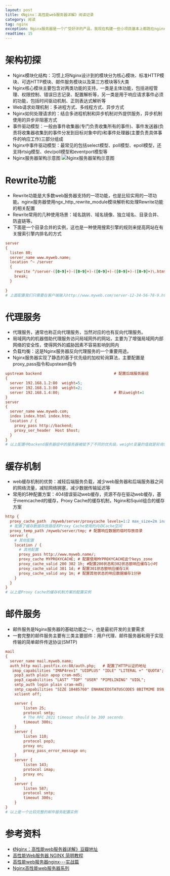 ```yaml
---
layout: post
title: 《Nginx：高性能web服务器详解》阅读记录
category: 阅读
tag: nginx
exception: Nginx服务器是一个广受好评的产品，我现在构建一些小项目基本上都跑在nginx上。这本书应该是属于运维人员必读的书列，我作为开发工程师只是因为兴趣，泛泛而看，下面我把我这几天重点看的内容记录下来，分享予你。
readtime: 15
---
```


# 架构初探
* Nginx模块化结构：习惯上将Nginx设计到的模块分为核心模块、标准HTTP模块、可选HTTP模块、邮件服务模块以及第三方模块等5大类
* Nginx核心模块主要包含对两类功能的支持，一类是主体功能，包括进程管理、权限控制、错误日志记录、配置解析等，另一类是用于响应请求事件必须的功能，包括时间驱动机制、正则表达式解析等
* Web请求处理机制：多进程方式、多线程方式、异步方式
* Nginx如何处理请求的：结合多进程机制和异步机制对外提供服务，异步机制使用的异步非阻塞方式
* 事件驱动模型：一般由事件收集器(专门负责收集所有的事件)、事件发送器(负责将收集器收集到的事件分发到目标对象中的)和事件处理器(主要负责具体事件的响应工作)三部分组成
* Nginx中事件驱动模型：最常见的包括select模型、poll模型、epoll模型，还支持rtsig模型、dev/poll模型和eventport模型等
* Nginx服务器架构示意图
![Nginx服务器架构示意图](http://yzsunlei.b0.upaiyun.com/201711/20171125194531.png)

# Rewrite功能
* Rewrite功能是大多数web服务器支持的一项功能，也是比较实用的一项功能。nginx服务器使用ngx_http_rewrite_module模块解析和处理Rewrite功能的相关配置
* Rewrite常用的几种使用场景：域名跳转、域名镜像、独立域名、目录合并、防盗链等。
* 下面是一个目录合并的实例，这也是一种使用搜索引擎的规则来提高网站在有关搜索引擎内排名的方式
```ini
server
{
  listen 80;
  server_name www.myweb.name;
  location ^~ /server
  {
    rewrite ^/server-([0-9]+)-([0-9]+)-([0-9]+)-([0-9]+)-([0-9]+)\.htm$ /server/$1/$2/$3/$4/$5.html last;
    break;
  }
 
}
# 上面配置我们只需要在客户端输入http://www.myweb.com/server-12-34-56-78-9.html就可以访问到服务器上[root]/server/12/34/56/78/9.htm文件了
```

# 代理服务
* 代理服务，通常也称正向代理服务，当然对应的也有反向代理服务。
* 局域网内的机器借助代理服务访问局域网外的网站，主要为了增强局域网内部网络的安全性，使得网外的威胁因素不容易影响到网内
* 负载均衡：这是Nginx服务器反向代理服务的一个重要用途。
* Nginx服务器实现了静态的基于优先级的加权轮询算法，主要配置是proxy_pass指令和upsteam指令
```ini
upstream backend                                # 配置后端服务器组
{
  server 192.168.1.2:80  weight=5;
  server 192.168.1.3:80  weight=2;
  server 192.168.1.4:80;                        # 默认weight=1
}
server
{
  server_name www.myweb.com;
  index index.html index.htm;
  location / {
    proxy_pass http://backend;
    proxy_ser_header  Host $host;
  }
}
# 以上配置中backend服务器组中的服务器被赋予了不同的优先级，weight变量的值就是轮询策略中的“权值”
```

# 缓存机制
* web缓存机制的优势：减轻后端服务负载，减少web服务器和后端服务器之间的网络流量，减轻网络拥塞，减少数据传输延迟等
* 常用的5种配置方案：404错误驱动web缓存，资源不存在驱动web缓存，基于memcached的缓存，Proxy Cache的缓存机制，Nginx和Squid组合的缓存方案
```ini
http {
  proxy_cache_path  /myweb/server/proxycache levels=1:2 max_size=2m inactive=5m loader_sleep=1m; keys_zone=MYPROXYCACHE:10m
  # 配置了缓存数据存放路径和Proxy Cache使用的内存Cache空间
  proxy_temp_path /myweb/server/tmp; # 配置响应数据的临时存放目录
  server {
    # 其他配置
    location / {
      # 其他配置
      proxy_pass http://www.myweb.name/;
      proxy_cache MYPROXYCACHE; # 配置使用MYPROXYCACHE这个keys_zone
      proxy_cache_valid 200 302 1h; #配置200状态和302状态额响应缓存1小时
      proxy_cache_valid 301 1d; # 配置301状态额响应缓存1天
      proxy_cache_valid any 1m; # 配置其他状态的响应数据缓存1分钟
    }
  }
}
# 以上是Proxy Cache的缓存机制方案的配置实例
```

# 邮件服务
* 邮件服务是Nginx服务器的基础功能之一，也是最初开发的主要需求
* 一套完整的邮件服务主要有三类主要部件：用户代理、邮件服务器和用于实现传输的简单邮件传送协议(SMTP)
```ini
mail 
{
  server_name mail.myweb.name;
  auth_http mail.postfix.cn:80/auth.php;   # 配置了HTTP认证的地址
   imap_capabilities "IMAP4rev1" "UIDPLUS" "IDLE" "LITERAL +" "QUOTA";
    pop3_auth plain apop cram-md5;
    pop3_capabilities "LAST" "TOP" "USER" "PIPELINING" "UIDL";
    smtp_auth login plain cram-md5;
    smtp_capabilities "SIZE 10485760" ENHANCEDSTATUSCODES 8BITMIME DSN;
    xclient off;

    server {
        listen 25;
        protocol smtp;
        # The RFC 2821 timeout should be 300 seconds
        timeout 300s;
    }
    server {
        listen 110;
        protocol pop3;
        proxy on;
        proxy_pass_error_message on;
    }
    server {
        listen 143;
        protocol imap;
        proxy on;
    }
    server {
        listen 587;
        protocol smtp;
        timeout 300s;
    }
}
# 以上是一个比较完整的邮件服务配置实例
```

# 参考资料
* [《Nginx：高性能web服务器详解》豆瓣地址](https://book.douban.com/subject/25773187/)
* [高性能Web服务器 NGINX 简明教程 ](http://www.imooc.com/article/18416?block_id=tuijian_wz)
* [高性能web服务器nginx---实战篇](http://blog.51cto.com/masters/1597131)
* [Nginx高性能web服务器系列](http://blog.51cto.com/liangey/1631402)